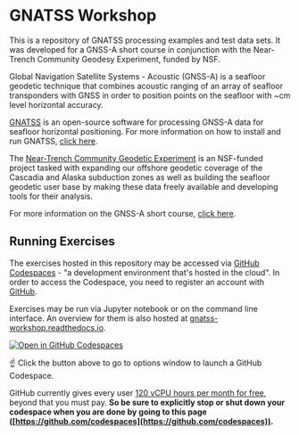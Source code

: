 # GNATSS Workshop

This is a repository of GNATSS processing examples and test data sets. It was developed for a GNSS-A short course in conjunction with the Near-Trench Community Geodesy Experiment, funded by NSF.

Global Navigation Satellite Systems - Acoustic (GNSS-A) is a seafloor geodetic technique that combines acoustic ranging of an array of seafloor transponders with GNSS in order to position points on the seafloor with ~cm level horizontal accuracy.

[GNATSS](https://gnatss.readthedocs.io) is an open-source software for processing GNSS-A data for seafloor horizontal positioning. For more information on how to install and run GNATSS, [click here](https://gnatss.readthedocs.io/en/latest/install.html).

The [Near-Trench Community Geodetic Experiment](https://www.seafloorgeodesy.org/commexp) is an NSF-funded project tasked with expanding our offshore geodetic coverage of the Cascadia and Alaska subduction zones as well as building the seafloor geodetic user base by making these data freely available and developing tools for their analysis.

For more information on the GNSS-A short course, [click here](https://www.seafloorgeodesy.org/post/gnss-acoustic-processing-short-course).

## Running Exercises

The exercises hosted in this repository may be accessed via [GitHub Codespaces](https://github.com/features/codespaces) - "a development environment that's hosted in the cloud". In order to access the Codespace, you need to register an account with [GitHub](github.com).

Exercises may be run via Jupyter notebook or on the command line interface. An overview for them is also hosted at [gnatss-workshop.readthedocs.io](https://gnatss-workshop.readthedocs.io).

[![Open in GitHub Codespaces](https://github.com/codespaces/badge.svg)](https://codespaces.new/seafloor-geodesy/gnatss-workshop?quickstart=1)

☝️ Click the button above to go to options window to launch a GitHub Codespace.

GitHub currently gives every user [120 vCPU hours per month for free](https://docs.github.com/en/billing/managing-billing-for-github-codespaces/about-billing-for-github-codespaces#monthly-included-storage-and-core-hours-for-personal-accounts), beyond that you must pay.
**So be sure to explicitly stop or shut down your codespace when you are done by going to this page ([https://github.com/codespaces](https://github.com/codespaces)).**
